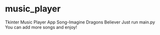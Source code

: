 # music_player
Tkinter Music Player App
Song-Imagine Dragons Believer
Just run main.py
You can add more songs and enjoy!
